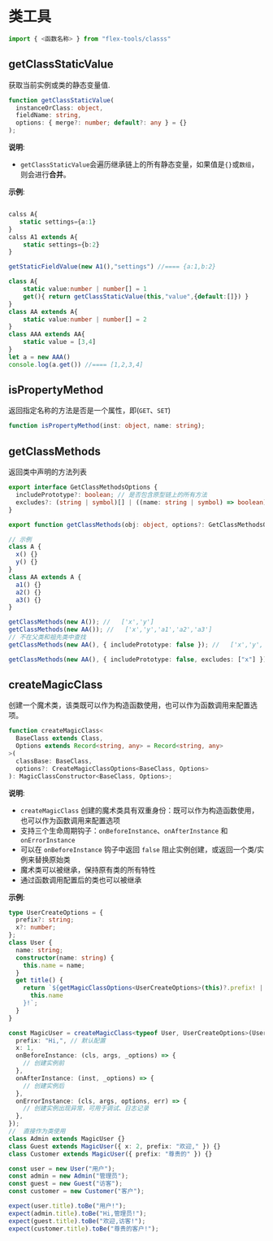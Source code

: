 # 类工具

```typescript
import { <函数名称> } from "flex-tools/classs"
```

## getClassStaticValue

获取当前实例或类的静态变量值.

```typescript
function getClassStaticValue(
  instanceOrClass: object,
  fieldName: string,
  options: { merge?: number; default?: any } = {}
);
```

**说明**:

- `getClassStaticValue`会遍历继承链上的所有静态变量，如果值是`{}`或`数组`，则会进行**合并**。

**示例**:

```typescript

calss A{
   static settings={a:1}
}
calss A1 extends A{
    static settings={b:2}
}

getStaticFieldValue(new A1(),"settings") //==== {a:1,b:2}

class A{
    static value:number | number[] = 1
    get(){ return getClassStaticValue(this,"value",{default:[]}) }
}
class AA extends A{
    static value:number | number[] = 2
}
class AAA extends AA{
    static value = [3,4]
}
let a = new AAA()
console.log(a.get()) //==== [1,2,3,4]

```

## isPropertyMethod

返回指定名称的方法是否是一个属性，即(`GET`、`SET`)

```typescript
function isPropertyMethod(inst: object, name: string);
```

## getClassMethods

返回类中声明的方法列表

```typescript
export interface GetClassMethodsOptions {
  includePrototype?: boolean; // 是否包含原型链上的所有方法
  excludes?: (string | symbol)[] | ((name: string | symbol) => boolean); // 排除
}

export function getClassMethods(obj: object, options?: GetClassMethodsOptions);

// 示例
class A {
  x() {}
  y() {}
}
class AA extends A {
  a1() {}
  a2() {}
  a3() {}
}

getClassMethods(new A()); //   ['x','y']
getClassMethods(new AA()); //   ['x','y','a1','a2','a3']
// 不在父类和祖先类中查找
getClassMethods(new AA(), { includePrototype: false }); //   ['x','y','a1','a2','a3']

getClassMethods(new AA(), { includePrototype: false, excludes: ["x"] }); //   ['y','a1','a2','a3']
```

## createMagicClass

创建一个魔术类，该类既可以作为构造函数使用，也可以作为函数调用来配置选项。

```typescript
function createMagicClass<
  BaseClass extends Class,
  Options extends Record<string, any> = Record<string, any>
>(
  classBase: BaseClass,
  options?: CreateMagicClassOptions<BaseClass, Options>
): MagicClassConstructor<BaseClass, Options>;
```

**说明**:

- `createMagicClass` 创建的魔术类具有双重身份：既可以作为构造函数使用，也可以作为函数调用来配置选项
- 支持三个生命周期钩子：`onBeforeInstance`、`onAfterInstance` 和 `onErrorInstance`
- 可以在 `onBeforeInstance` 钩子中返回 `false` 阻止实例创建，或返回一个类/实例来替换原始类
- 魔术类可以被继承，保持原有类的所有特性
- 通过函数调用配置后的类也可以被继承

**示例**:

```ts
type UserCreateOptions = {
  prefix?: string;
  x?: number;
};
class User {
  name: string;
  constructor(name: string) {
    this.name = name;
  }
  get title() {
    return `${getMagicClassOptions<UserCreateOptions>(this)?.prefix! || ""}${
      this.name
    }!`;
  }
}

const MagicUser = createMagicClass<typeof User, UserCreateOptions>(User, {
  prefix: "Hi,", // 默认配置
  x: 1,
  onBeforeInstance: (cls, args, _options) => {
    // 创建实例前
  },
  onAfterInstance: (inst, _options) => {
    // 创建实例后
  },
  onErrorInstance: (cls, args, options, err) => {
    // 创建实例出现异常，可用于调试、日志记录
  },
});
//  直接作为类使用
class Admin extends MagicUser {}
class Guest extends MagicUser({ x: 2, prefix: "欢迎," }) {}
class Customer extends MagicUser({ prefix: "尊贵的" }) {}

const user = new User("用户");
const admin = new Admin("管理员");
const guest = new Guest("访客");
const customer = new Customer("客户");

expect(user.title).toBe("用户!");
expect(admin.title).toBe("Hi,管理员!");
expect(guest.title).toBe("欢迎,访客!");
expect(customer.title).toBe("尊贵的客户!");
```
